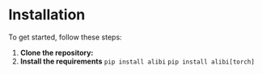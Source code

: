 # Installation

To get started, follow these steps:

1. **Clone the repository:**
2. **Install the requirements**
    `pip install alibi`
    `pip install alibi[torch]`
    
